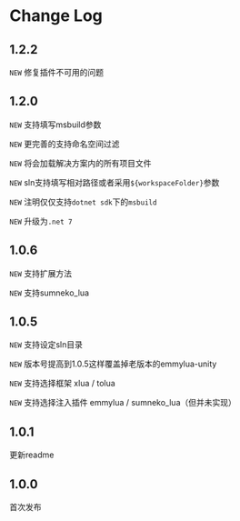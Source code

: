 # Change Log

## 1.2.2

`NEW` 修复插件不可用的问题

## 1.2.0

`NEW` 支持填写msbuild参数

`NEW` 更完善的支持命名空间过滤

`NEW` 将会加载解决方案内的所有项目文件

`NEW` sln支持填写相对路径或者采用`${workspaceFolder}`参数 

`NEW` 注明仅仅支持`dotnet sdk`下的`msbuild`

`NEW` 升级为`.net 7`

## 1.0.6

`NEW` 支持扩展方法

`NEW` 支持sumneko_lua

## 1.0.5

`NEW` 支持设定sln目录

`NEW` 版本号提高到1.0.5这样覆盖掉老版本的emmylua-unity

`NEW` 支持选择框架 xlua / tolua

`NEW` 支持选择注入插件 emmylua / sumneko_lua（但并未实现）

## 1.0.1

更新readme

## 1.0.0

首次发布

